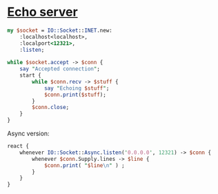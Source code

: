 [1]: https://rosettacode.org/wiki/Echo_server

# [Echo server][1]

```perl
my $socket = IO::Socket::INET.new:
    :localhost<localhost>,
    :localport<12321>,
    :listen;
 
while $socket.accept -> $conn {
    say "Accepted connection";
    start {
        while $conn.recv -> $stuff {
            say "Echoing $stuff";
            $conn.print($stuff);
        }
        $conn.close;
    }
}
```


Async version:

```perl
react {
    whenever IO::Socket::Async.listen('0.0.0.0', 12321) -> $conn {
        whenever $conn.Supply.lines -> $line {
            $conn.print( "$line\n" ) ;
        }
    }
}
 
```